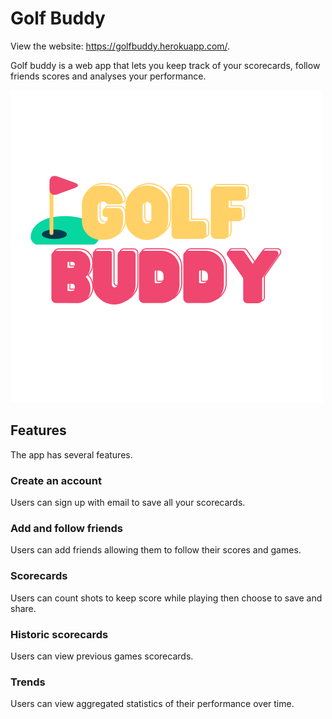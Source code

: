 # Golf Buddy

View the website: https://golfbuddy.herokuapp.com/.

Golf buddy is a web app that lets you keep track of your scorecards, follow friends scores and analyses your performance.

![Golf Buddy Logo](/public/images/golf-buddy-logo.png)

## Features

The app has several features.

### Create an account

Users can sign up with email to save all your scorecards.

### Add and follow friends

Users can add friends allowing them to follow their scores and games.

### Scorecards

Users can count shots to keep score while playing then choose to save and share.

### Historic scorecards

Users can view previous games scorecards.

### Trends

Users can view aggregated statistics of their performance over time.